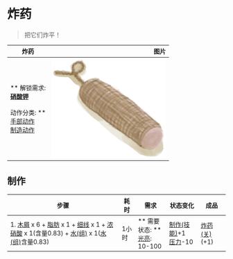 # 炸药  
> 把它们炸平！  
  
  炸药  |   图片   
 ----  |  ----:   
 ** 解锁需求: **<br>[硝酸钾](Saltpeter.md)<br><br>** 动作分类: **<br>[手部动作](HandAction.md)<br>[制造动作](CraftAction.md)  |  <img decoding="async" src="Sprite/DynamiteOff.png" href="a.md" style="max-width:300px;max-height:300px;">   
  
## 制作  
步骤  |  耗时  |  需求  |  状态变化  |  成品  
----  |  ----  |  ----  |  ----  |  ----  
1. [木屑](WoodShavings.md) x 6 + [脂肪](Fat.md) x 1 + [细线](CordFiber.md) x 1 + [浓硝酸](LQ_AquaFortis.md) x 1(含量0.83) + [水(组)](GpTag_WaterFresh.md) x 1([水(组)](GpTag_WaterFresh.md)含量0.83)  |  1小时  |  ** 需要状态: **<br>[光亮](Light.md): 10-100  |  [制作(技能)](Skill_Crafting.md)+1<br>[压力](Stress.md)-10  |  [炸药(关)](DynamiteOff.md)(+1)  


<script>document.title="炸药 - 卡牌生存百科 Card Survival Wiki";</script>